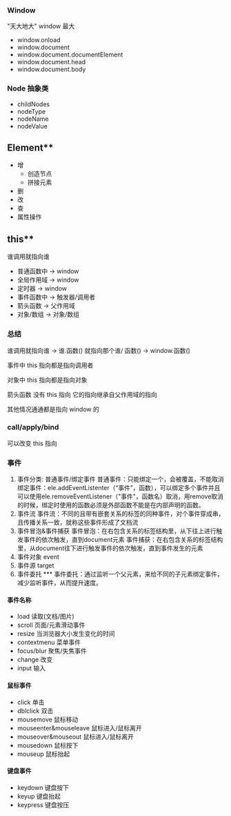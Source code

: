 ### Window

"天大地大" window 最大

- window.onload
- window.document
- window.document.documentElement
- window.document.head
- window.document.body

### Node 抽象类

- childNodes
- nodeType
- nodeName
- nodeValue

## Element\*\*

- 增
  - 创造节点
  - 拼接元素
- 删
- 改
- 查
- 属性操作

## this\*\*

谁调用就指向谁

- 普通函数中 -> window
- 全局作用域 -> window
- 定时器 -> window
- 事件函数中 -> 触发器/调用者
- 箭头函数 -> 父作用域
- 对象/数组 -> 对象/数组

### 总结

谁调用就指向谁 -> 谁.函数() 就指向那个谁/ 函数() -> window.函数()

事件中 this 指向都是指向调用者

对象中 this 指向都是指向对象

箭头函数 没有 this 指向 它的指向继承自父作用域的指向

其他情况通通都是指向 window 的

### call/apply/bind

可以改变 this 指向

### 事件

1. 事件分类: 普通事件/绑定事件
普通事件：只能绑定一个，会被覆盖，不能取消
绑定事件：ele.addEventListenter（“事件”，函数），可以绑定多个事件并且可以使用ele.removeEventListener（"事件"，函数名）取消，用remove取消的时候，绑定时使用的函数必须是外部函数不能是在内部声明的函数。
2. 事件流
事件流：不同的且带有嵌套关系的标签的同种事件，对个事件穿成串，且传播关系一致，就称这些事件形成了文档流
3. 事件冒泡&事件捕获
事件冒泡：在右包含关系的标签结构里，从下往上进行触发事件的依次触发，直到document元素
事件捕获：在右包含关系的标签结构里，从document往下进行触发事件的依次触发，直到事件发生的元素
4. 事件对象 event
5. 事件源 target
6. 事件委托 \*\*\*
事件委托：通过监听一个父元素，来给不同的子元素绑定事件，减少监听事件，从而提升速度。

#### 事件名称

- load 读取(文档/图片)
- scroll 页面/元素滑动事件
- resize 当浏览器大小发生变化的时间
- contextmenu 菜单事件
- focus/blur 聚焦/失焦事件
- change 改变
- input 输入

#### 鼠标事件

- click 单击
- dblclick 双击
- mousemove 鼠标移动
- mouseenter&mouseleave 鼠标进入/鼠标离开
- mouseover&mouseout 鼠标进入/鼠标离开
- mousedown 鼠标按下
- mouseup 鼠标抬起

#### 键盘事件

- keydown 键盘按下
- keyup 键盘抬起
- keypress 键盘按压

